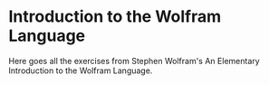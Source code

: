 # Introduction to the Wolfram Language

Here goes all the exercises from Stephen Wolfram's An Elementary Introduction to the Wolfram Language.